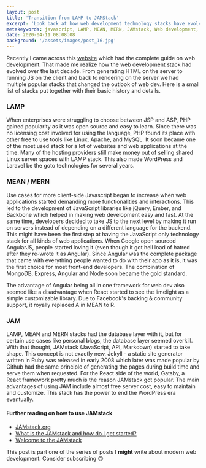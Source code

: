 ```yaml
---
layout: post
title: 'Transition from LAMP to JAMStack'
excerpt: 'Look back at how web development technology stacks have evolved in the last decade.'
metakeywords: javascript, LAMP, MEAN, MERN, JAMstack, Web development, technology stacks
date: 2020-04-11 08:08:08
background: '/assets/images/post_16.jpg'
---
```


Recently I came across this [website](https://andreasbm.github.io/web-skills/) which had the complete guide on web development. That made me realize how the web development stack had evolved over the last decade. From generating HTML on the server to running JS on the client and back to rendering on the server we had multiple popular stacks that changed the outlook of web dev. Here is a small list of stacks put together with their basic history and details.

### LAMP

When enterprises were struggling to choose between JSP and ASP, PHP gained popularity as it was open source and easy to learn. Since there was no licensing cost involved for using the language, PHP found its place with other free to use tools like Linux, Apache, and MySQL. It soon became one of the most used stack for a lot of websites and web applications at the time. Many of the hosting providers still make money out of selling shared Linux server spaces with LAMP stack. This also made WordPress and Laravel be the goto technologies for several years.

### MEAN / MERN

Use cases for more client-side Javascript began to increase when web applications started demanding more functionalities and interactions. This led to the development of JavaScript libraries like jQuery, Ember, and Backbone which helped in making web development easy and fast. At the same time, developers decided to take JS to the next level by making it run on servers instead of depending on a different language for the backend. This might have been the first step at having the JavaScript only technology stack for all kinds of web applications. When Google open sourced AngularJS, people started loving it (even though it got hell load of hatred after they re-wrote it as Angular). Since Angular was the complete package that came with everything people wanted to do with their app as it is, it was the first choice for most front-end developers. The combination of MongoDB, Express, Angular and Node soon became the gold standard.

The advantage of Angular being all in one framework for web dev also seemed like a disadvantage when React started to see the limelight as a simple customizable library. Due to Facebook's backing & community support, it royally replaced A in MEAN to R.

### JAM

LAMP, MEAN and MERN stacks had the database layer with it, but for certain use cases like personal blogs, the database layer seemed overkill. With that thought, JAMstack (JavaScript, API, Markdown) started to take shape. This concept is not exactly new, Jekyll - a static site generator written in Ruby was released in early 2008 which later was made popular by Github had the same principle of generating the pages during build time and serve them when requested. For the React side of the world, Gatsby, a React framework pretty much is the reason JAMstack got popular. The main advantages of using JAM include almost free server cost, easy to maintain and customize. This stack has the power to end the WordPress era eventually.

#### Further reading on how to use JAMstack

- [JAMstack.org](https://jamstack.org/)
- [What is the JAMstack and how do I get started?](https://www.freecodecamp.org/news/what-is-the-jamstack-and-how-do-i-host-my-website-on-it/)
- [Welcome to the JAMstack](https://www.netlify.com/jamstack/)

This post is part one of the series of posts I **might** write about modern web development. Consider subscribing 🙃
